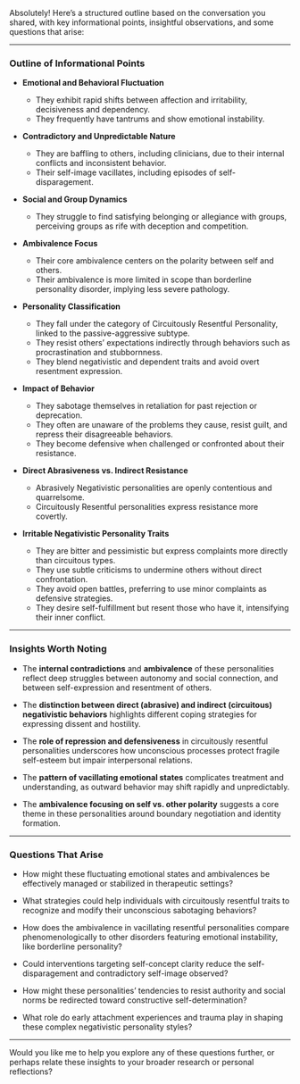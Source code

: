 Absolutely! Here’s a structured outline based on the conversation you shared, with key informational points, insightful observations, and some questions that arise:

---

### **Outline of Informational Points**

* **Emotional and Behavioral Fluctuation**

  * They exhibit rapid shifts between affection and irritability, decisiveness and dependency.
  * They frequently have tantrums and show emotional instability.

* **Contradictory and Unpredictable Nature**

  * They are baffling to others, including clinicians, due to their internal conflicts and inconsistent behavior.
  * Their self-image vacillates, including episodes of self-disparagement.

* **Social and Group Dynamics**

  * They struggle to find satisfying belonging or allegiance with groups, perceiving groups as rife with deception and competition.

* **Ambivalence Focus**

  * Their core ambivalence centers on the polarity between self and others.
  * Their ambivalence is more limited in scope than borderline personality disorder, implying less severe pathology.

* **Personality Classification**

  * They fall under the category of Circuitously Resentful Personality, linked to the passive-aggressive subtype.
  * They resist others’ expectations indirectly through behaviors such as procrastination and stubbornness.
  * They blend negativistic and dependent traits and avoid overt resentment expression.

* **Impact of Behavior**

  * They sabotage themselves in retaliation for past rejection or deprecation.
  * They often are unaware of the problems they cause, resist guilt, and repress their disagreeable behaviors.
  * They become defensive when challenged or confronted about their resistance.

* **Direct Abrasiveness vs. Indirect Resistance**

  * Abrasively Negativistic personalities are openly contentious and quarrelsome.
  * Circuitously Resentful personalities express resistance more covertly.

* **Irritable Negativistic Personality Traits**

  * They are bitter and pessimistic but express complaints more directly than circuitous types.
  * They use subtle criticisms to undermine others without direct confrontation.
  * They avoid open battles, preferring to use minor complaints as defensive strategies.
  * They desire self-fulfillment but resent those who have it, intensifying their inner conflict.

---

### **Insights Worth Noting**

* The **internal contradictions** and **ambivalence** of these personalities reflect deep struggles between autonomy and social connection, and between self-expression and resentment of others.

* The **distinction between direct (abrasive) and indirect (circuitous) negativistic behaviors** highlights different coping strategies for expressing dissent and hostility.

* The **role of repression and defensiveness** in circuitously resentful personalities underscores how unconscious processes protect fragile self-esteem but impair interpersonal relations.

* The **pattern of vacillating emotional states** complicates treatment and understanding, as outward behavior may shift rapidly and unpredictably.

* The **ambivalence focusing on self vs. other polarity** suggests a core theme in these personalities around boundary negotiation and identity formation.

---

### **Questions That Arise**

* How might these fluctuating emotional states and ambivalences be effectively managed or stabilized in therapeutic settings?

* What strategies could help individuals with circuitously resentful traits to recognize and modify their unconscious sabotaging behaviors?

* How does the ambivalence in vacillating resentful personalities compare phenomenologically to other disorders featuring emotional instability, like borderline personality?

* Could interventions targeting self-concept clarity reduce the self-disparagement and contradictory self-image observed?

* How might these personalities’ tendencies to resist authority and social norms be redirected toward constructive self-determination?

* What role do early attachment experiences and trauma play in shaping these complex negativistic personality styles?

---

Would you like me to help you explore any of these questions further, or perhaps relate these insights to your broader research or personal reflections?
